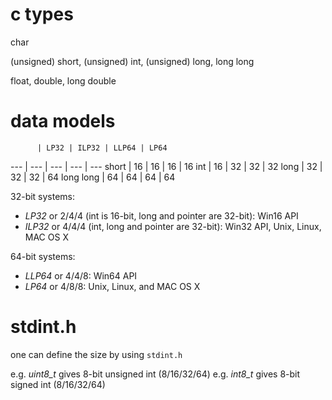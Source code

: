 # c types

char

(unsigned) short, (unsigned) int, (unsigned) long, long long

float, double, long double

# data models

          | LP32 | ILP32 | LLP64 | LP64
---       | ---  | ---   | ---   | ---
short     | 16   | 16    | 16    | 16
int       | 16   | 32    | 32    | 32
long      | 32   | 32    | 32    | 64
long long | 64   | 64    | 64    | 64

32-bit systems:
 - *LP32* or 2/4/4 (int is 16-bit, long and pointer are 32-bit): Win16 API
 - *ILP32* or 4/4/4 (int, long and pointer are 32-bit): Win32 API, Unix, Linux, MAC OS X

64-bit systems:
 - *LLP64* or 4/4/8: Win64 API
 - *LP64* or 4/8/8: Unix, Linux, and MAC OS X

# stdint.h

one can define the size by using `stdint.h`

e.g. *uint8_t* gives 8-bit unsigned int (8/16/32/64)
e.g. *int8_t* gives 8-bit signed int (8/16/32/64)
